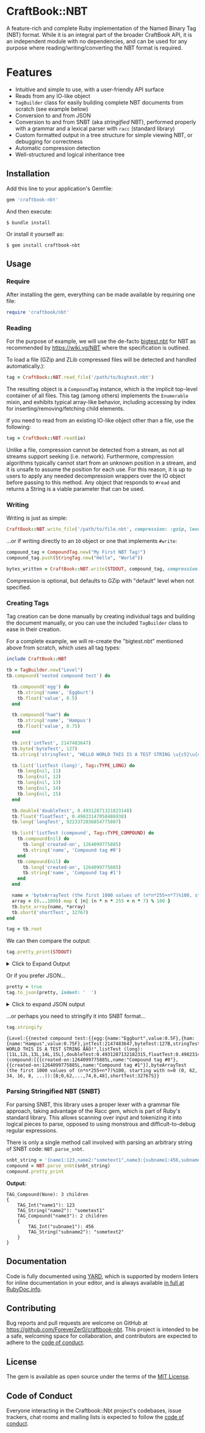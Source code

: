# CraftBook::NBT

A feature-rich and complete Ruby implementation of the Named Binary Tag (NBT) format. While it is an integral part of
the broader CraftBook API, it is an independent module with no dependencies, and can be used for any purpose where
reading/writing/converting the NBT format is required.

# Features

* Intuitive and simple to use, with a user-friendly API surface
* Reads from any IO-like object
* `TagBuilder` class for easily building complete NBT documents from scratch (see example below)
* Conversion to and from JSON
* Conversion to and from SNBT (aka _stringified_ NBT), performed properly with a grammar and a lexical parser with `racc` (standard library)
* Custom formatted output in a tree structure for simple viewing NBT, or debugging for correctness
* Automatic compression detection
* Well-structured and logical inheritance tree

## Installation

Add this line to your application's Gemfile:

```ruby
gem 'craftbook-nbt'
```

And then execute:

    $ bundle install

Or install it yourself as:

    $ gem install craftbook-nbt

## Usage

### Require

After installing the gem, everything can be made available by requiring one file:

```ruby
require 'craftbook/nbt'
```

### Reading

For the purpose of example, we will use the de-facto [bigtest.nbt](https://raw.github.com/Dav1dde/nbd/master/test/bigtest.nbt) 
for NBT as recommended by https://wiki.vg/NBT where the specification is outlined.

To load a file (GZip and ZLib compressed files will be detected and handled automatically.):
```ruby
tag = CraftBook::NBT.read_file('/path/to/bigtest.nbt')
```

The resulting object is a `CompoundTag` instance, which is the implicit top-level container of all files. This tag
(among others) implements the `Enumerable` mixin, and exhibits typical array-like behavior, including accessing by
index for inserting/removing/fetching child elements.

If you need to read from an existing IO-like object other than a file, use the following:
```ruby
tag = CraftBook::NBT.read(io)
```

Unlike a file, compression cannot be detected from a stream, as not all streams support seeking (i.e. network). 
Furthermore, compression algorithms typically cannot start from an unknown position in a stream, and it is unsafe to
assume the position for each use. For this reason, it is up to users to apply any needed decompression wrappers over the
IO object before passing to this method. Any object that responds to `#read` and returns a String is a viable
parameter that can be used.

### Writing

Writing is just as simple:
```ruby
CraftBook::NBT.write_file('/path/to/file.nbt', compression: :gzip, level: :optimal)
```

...or if writing directly to an `IO` object or one that implements `#write`:
```ruby
compound_tag = CompoundTag.new("My First NBT Tag!")
compound_tag.push(StringTag.new("Hello", "World"))

bytes_written = CraftBook::NBT.write(STDOUT, compound_tag, compression: :zlib, level: :fastest)
```

Compression is optional, but defaults to GZip with "default" level when not specified. 

### Creating Tags

Tag creation can be done manually by creating individual tags and building the document manually, or you can use the
included `TagBuilder` class to ease in their creation.

For a complete example, we will re-create the "bigtest.nbt" mentioned above from scratch, which uses all tag types:

```ruby
include CraftBook::NBT

tb = TagBuilder.new("Level")
tb.compound('nested compound test') do

  tb.compound('egg') do
    tb.string('name', 'Eggburt')
    tb.float('value', 0.5)
  end

  tb.compound("ham") do
    tb.string('name', 'Hampus')
    tb.float('value', 0.75)
  end

  tb.int('intTest', 2147483647)
  tb.byte('byteTest', 127)
  tb.string('stringTest', "HELLO WORLD THIS IS A TEST STRING \u{c5}\u{c4}\u{d6}!")

  tb.list('listTest (long)', Tag::TYPE_LONG) do
    tb.long(nil, 11)
    tb.long(nil, 12)
    tb.long(nil, 13)
    tb.long(nil, 14)
    tb.long(nil, 15)
  end

  tb.double('doubleTest', 0.49312871321823148)
  tb.float('floatTest', 0.49823147058486938)
  tb.long('longTest', 9223372036854775807)

  tb.list('listTest (compound', Tag::TYPE_COMPOUND) do
    tb.compound(nil) do
      tb.long('created-on', 1264099775885)
      tb.string('name', 'Compound tag #0')
    end
    tb.compound(nil) do
      tb.long('created-on', 1264099775885)
      tb.string('name', 'Compound tag #1')
    end
  end

  name = 'byteArrayTest (the first 1000 values of (n*n*255+n*7)%100, starting with n=0 (0, 62, 34, 16, 8, ...))'
  array = (0...1000).map { |n| (n * n * 255 + n * 7) % 100 }
  tb.byte_array(name, *array)
  tb.short('shortTest', 32767)
end

tag = tb.root
```

We can then compare the output:

```ruby
tag.pretty_print(STDOUT)
```

<details>
<summary>Click to Expand Output</summary>

```
TAG_Compound("Level"): 1 child
{
    TAG_Compound("nested compound test"): 12 children
    {
        TAG_Compound("egg"): 2 children
        {
            TAG_String("name"): "Eggburt"
            TAG_Float("value"): 0.5
        }
        TAG_Compound("ham"): 2 children
        {
            TAG_String("name"): "Hampus"
            TAG_Float("value"): 0.75
        }
        TAG_Int("intTest"): 2147483647
        TAG_Byte("byteTest"): 127
        TAG_String("stringTest"): "HELLO WORLD THIS IS A TEST STRING ÅÄÖ!"
        TAG_List("listTest (long)"): 5 children
        {
            TAG_Long(None): 11
            TAG_Long(None): 12
            TAG_Long(None): 13
            TAG_Long(None): 14
            TAG_Long(None): 15
        }
        TAG_Double("doubleTest"): 0.4931287132182315
        TAG_Float("floatTest"): 0.4982314705848694
        TAG_Long("longTest"): 9223372036854775807
        TAG_List("listTest (compound"): 2 children
        {
            TAG_Compound(None): 2 children
            {
                TAG_Long("created-on"): 1264099775885
                TAG_String("name"): "Compound tag #0"
            }
            TAG_Compound(None): 2 children
            {
                TAG_Long("created-on"): 1264099775885
                TAG_String("name"): "Compound tag #1"
            }
        }
        TAG_Byte_Array("byteArrayTest (the first 1000 values of (n*n*255+n*7)%100, starting with n=0 (0, 62, 34, 16, 8, ...))"): 1 item
        TAG_Short("shortTest"): 32767
    }
}
```

</details>

Or if you prefer JSON...

```ruby
pretty = true
tag.to_json(pretty, indent: '  ')
```

<details>
<summary>Click to expand JSON output</summary>

```json

{
  "name": "Level",
  "type": 10,
  "values": [
    {
      "name": "nested compound test",
      "type": 10,
      "values": [
        {
          "name": "egg",
          "type": 10,
          "values": [
            {
              "name": "name",
              "type": 8,
              "value": "Eggburt"
            },
            {
              "name": "value",
              "type": 5,
              "value": 0.5
            }
          ]
        },
        {
          "name": "ham",
          "type": 10,
          "values": [
            {
              "name": "name",
              "type": 8,
              "value": "Hampus"
            },
            {
              "name": "value",
              "type": 5,
              "value": 0.75
            }
          ]
        },
        {
          "name": "intTest",
          "type": 3,
          "value": 2147483647
        },
        {
          "name": "byteTest",
          "type": 1,
          "value": 127
        },
        {
          "name": "stringTest",
          "type": 8,
          "value": "HELLO WORLD THIS IS A TEST STRING ÅÄÖ!"
        },
        {
          "name": "listTest (long)",
          "type": 9,
          "child_type": 4,
          "values": [
            {
              "value": 11
            },
            {
              "value": 12
            },
            {
              "value": 13
            },
            {
              "value": 14
            },
            {
              "value": 15
            }
          ]
        },
        {
          "name": "doubleTest",
          "type": 6,
          "value": 0.4931287132182315
        },
        {
          "name": "floatTest",
          "type": 5,
          "value": 0.4982314705848694
        },
        {
          "name": "longTest",
          "type": 4,
          "value": 9223372036854775807
        },
        {
          "name": "listTest (compound",
          "type": 9,
          "child_type": 10,
          "values": [
            {
              "values": [
                {
                  "name": "created-on",
                  "type": 4,
                  "value": 1264099775885
                },
                {
                  "name": "name",
                  "type": 8,
                  "value": "Compound tag #0"
                }
              ]
            },
            {
              "values": [
                {
                  "name": "created-on",
                  "type": 4,
                  "value": 1264099775885
                },
                {
                  "name": "name",
                  "type": 8,
                  "value": "Compound tag #1"
                }
              ]
            }
          ]
        },
        {
          "name": "byteArrayTest (the first 1000 values of (n*n*255+n*7)%100, starting with n=0 (0, 62, 34, 16, 8, ...))",
          "type": 7,
          "values": [
            [
              0,
              62,
              34,
              "Removed for the sake of brevity..."
            ]
          ]
        },
        {
          "name": "shortTest",
          "type": 2,
          "value": 32767
        }
      ]
    }
  ]
}
```

</details>

...or perhaps you need to stringify it into SNBT format...

```ruby
tag.stringify
```

```
{Level:{{nested compound test:{{egg:{name:"Eggburt",value:0.5F},{ham:{name:"Hampus",value:0.75F},intTest:2147483647,byteTest:127B,stringTest:"HELLO WORLD THIS IS A TEST STRING ÅÄÖ!",listTest (long):[11L,12L,13L,14L,15L],doubleTest:0.4931287132182315,floatTest:0.4982314705848694F,longTest:9223372036854775807L,listTest (compound:[{{created-on:1264099775885L,name:"Compound tag #0"},{{created-on:1264099775885L,name:"Compound tag #1"}],byteArrayTest (the first 1000 values of (n*n*255+n*7)%100, starting with n=0 (0, 62, 34, 16, 8, ...)):[B;0,62,...,74,6,48],shortTest:32767S}}
```

### Parsing Stringified NBT (SNBT)

For parsing SNBT, this library uses a proper lexer with a grammar file approach, taking advantage of the Racc gem, which
is part of Ruby's standard library. This allows scanning over input and tokenizing it into logical pieces to parse,
opposed to using monstrous and difficult-to-debug regular expressions.

There is only a single method call involved with parsing an arbitrary string of SNBT code: `NBT.parse_snbt`.

```ruby
snbt_string = '{name1:123,name2:"sometext1",name3:{subname1:456,subname2:"sometext2"}}'
compound = NBT.parse_snbt(snbt_string)
compound.pretty_print
```

**Output:**
```
TAG_Compound(None): 3 children
{
    TAG_Int("name1"): 123
    TAG_String("name2"): "sometext1"
    TAG_Compound("name3"): 2 children
    {
        TAG_Int("subname1"): 456
        TAG_String("subname2"): "sometext2"
    }
}
```
## Documentation

Code is fully documented using [YARD](https://yardoc.org/), which is supported by modern linters for inline documentation
in your editor, and is always available [in full at RubyDoc.info](https://www.rubydoc.info/gems/craftbook-nbt).

## Contributing

Bug reports and pull requests are welcome on GitHub at https://github.com/ForeverZer0/craftbook-nbt. This project is intended to be a safe, welcoming space for collaboration, and contributors are expected to adhere to the [code of conduct](https://github.com/ForeverZer0/craftbook-nbt/blob/master/CODE_OF_CONDUCT.md).

## License

The gem is available as open source under the terms of the [MIT License](https://opensource.org/licenses/MIT).

## Code of Conduct

Everyone interacting in the Craftbook::Nbt project's codebases, issue trackers, chat rooms and mailing lists is expected to follow the [code of conduct](https://github.com/ForeverZer0/craftbook-nbt/blob/master/CODE_OF_CONDUCT.md).
